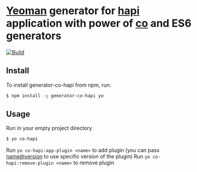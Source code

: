 # [Yeoman](http://yeoman.io) generator for [hapi](http://hapijs.com) application with power of [co](https://github.com/visionmedia/co) and ES6 generators

[![Build](https://travis-ci.org/avbel/generator-co-hapi.png)](https://travis-ci.org/avbel/generator-co-hapi)


## Install

To install generator-co-hapi from npm, run:

```bash
$ npm install -g generator-co-hapi yo
```

## Usage

Run in your empty project directory

```bash
$ yo co-hapi
```


Run  `yo co-hapi:app-plugin <name>`  to add plugin (you can pass <name@version> to use specific version of the plugin)
Run  `yo co-hapi:remove-plugin <name>`  to remove plugin

